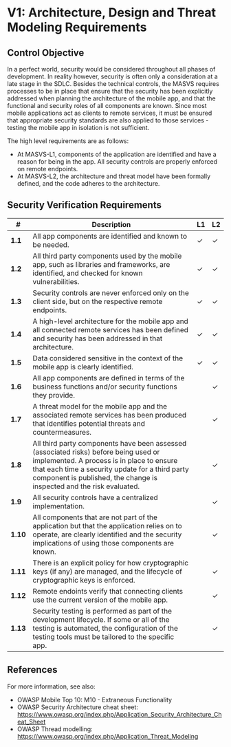 # V1: Architecture, Design and Threat Modeling Requirements

## Control Objective

In a perfect world, security would be considered throughout all phases of development. In reality however, security is often only a consideration at a late stage in the SDLC. Besides the technical controls, the MASVS requires processes to be in place that ensure that the security has been explicitly addressed when planning the architecture of the mobile app, and that the functional and security roles of all components are known. Since most mobile applications act as clients to remote services, it must be ensured that appropriate security standards are also applied to those services - testing the mobile app in isolation is not sufficient.

The high level requirements are as follows:

- At MASVS-L1, components of the application are identified and have a reason for being in the app. All security controls are properly enforced on remote endpoints.
- At MASVS-L2, the architecture and threat model have been formally defined, and the code adheres to the architecture.

## Security Verification Requirements

| # | Description | L1 | L2 |
| --- | --- | --- | --- |
| **1.1** | All app components are identified and known to be needed. | ✓ | ✓ |
| **1.2** | All third party components used by the mobile app, such as libraries and frameworks, are identified, and checked for known vulnerabilities. | ✓ | ✓ |
| **1.3** | Security controls are never enforced only on the client side, but on the respective remote endpoints. | ✓ | ✓ |
| **1.4** | A high-level architecture for the mobile app and all connected remote services has been defined and security has been addressed in that architecture. | ✓ | ✓ |
| **1.5** | Data considered sensitive in the context of the mobile app is clearly identified. | ✓ | ✓ |
| **1.6** | All app components are defined in terms of the business functions and/or security functions they provide. |   | ✓ |
| **1.7** | A threat model for the mobile app and the associated remote services has been produced that identifies potential threats and countermeasures. |   | ✓ |
| **1.8** | All third party components have been assessed (associated risks) before being used or implemented. A process is in place to ensure that each time a security update for a third party component is published, the change is inspected and the risk evaluated. |   | ✓ |
| **1.9** | All security controls have a centralized implementation. |   | ✓ |
| **1.10** | All components that are not part of the application but that the application relies on to operate, are clearly identified and the security implications of using those components are known. |   | ✓ |
| **1.11** | There is an explicit policy for how cryptographic keys (if any) are managed, and the lifecycle of cryptographic keys is enforced. |   | ✓ |
| **1.12** | Remote endoints verify that connecting clients use the current version of the mobile app. |   | ✓ |
| **1.13** | Security testing is performed as part of the development lifecycle. If some or all of the testing is automated, the configuration of the testing tools must be tailored to the specific app. |   | ✓ |

## References

For more information, see also:

- OWASP Mobile Top 10: M10 - Extraneous Functionality
- OWASP Security Architecture cheat sheet: https://www.owasp.org/index.php/Application_Security_Architecture_Cheat_Sheet
- OWASP Thread modelling: https://www.owasp.org/index.php/Application_Threat_Modeling
